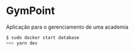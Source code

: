 <h1>GymPoint</h1>
<p>Aplicação para o gerenciamento de uma academia</p>

```js
$ sudo docker start database
>>> yarn dev
```
